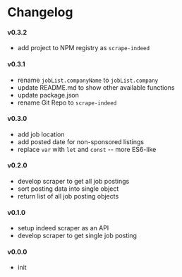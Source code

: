 Changelog
=========

#### v0.3.2
- add project to NPM registry as `scrape-indeed`

#### v0.3.1
- rename `jobList.companyName` to `jobList.company`
- update README.md to show other available functions
- update package.json
- rename Git Repo to `scrape-indeed`

#### v0.3.0
- add job location
- add posted date for non-sponsored listings
- replace `var` with `let` and `const` -- more ES6-like

#### v0.2.0
- develop scraper to get all job postings
- sort posting data into single object
- return list of all job posting objects

#### v0.1.0
- setup indeed scraper as an API
- develop scraper to get single job posting

#### v0.0.0
- init
